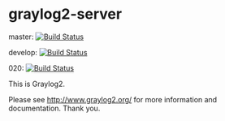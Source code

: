 # graylog2-server

master: [![Build Status](https://secure.travis-ci.org/Graylog2/graylog2-server.png?branch=master)](http://travis-ci.org/Graylog2/graylog2-server)

develop: [![Build Status](https://secure.travis-ci.org/Graylog2/graylog2-server.png?branch=develop)](http://travis-ci.org/Graylog2/graylog2-server)

020: [![Build Status](https://secure.travis-ci.org/Graylog2/graylog2-server.png?branch=020)](http://travis-ci.org/Graylog2/graylog2-server)

This is Graylog2.

Please see http://www.graylog2.org/ for more information and documentation. Thank you.

